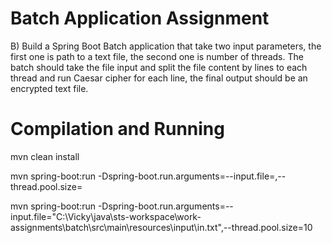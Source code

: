 # Batch Application Assignment

B) Build a Spring Boot Batch application that take two input parameters, the first one is path to a text file, the second one is number of threads. The batch should take the file input and split the file content by lines to each thread and run Caesar cipher for each line, the final output should be an encrypted text file.

# Compilation and Running

mvn clean install

mvn spring-boot:run -Dspring-boot.run.arguments=--input.file=<valid input file>,--thread.pool.size=<thread pool size>

mvn spring-boot:run -Dspring-boot.run.arguments=--input.file="C:\\Vicky\\java\\sts-workspace\\work-assignments\\batch\\src\\main\\resources\\input\\in.txt",--thread.pool.size=10
